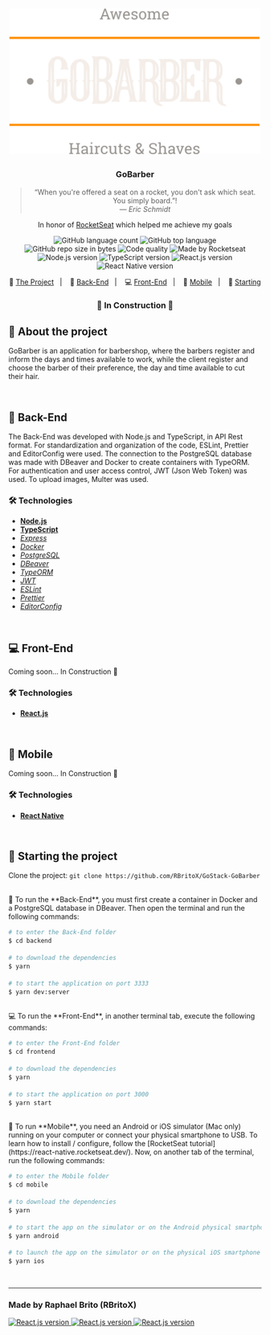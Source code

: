 <h1 align="center">
    <img alt="GoStack" src="./assets/logo.svg" width="500px" />
</h1>

<h3 align="center">
  GoBarber
</h3>

<blockquote align="center">
  “When you're offered a seat on a rocket, you don't ask which seat. You simply board.”!
  <br><cite>— Eric Schmidt</cite>
</blockquote>
  <p align="center">
    In honor of <a href="https://rocketseat.com.br/">RocketSeat</a> which helped me achieve my goals
  </p>

<p align="center">
  <img alt="GitHub language count" src="https://img.shields.io/github/languages/count/rbritox/GoStack-GoBarber?color=yellow">

  <img alt="GitHub top language" src="https://img.shields.io/github/languages/top/rbritox/GoStack-GoBarber?color=yellow">

  <img alt="GitHub repo size in bytes" src="https://img.shields.io/github/repo-size/rbritox/GoStack-GoBarber?color=yellow">

  <img alt="Code quality" src="https://api.codacy.com/project/badge/Grade/45ac7042be6941f0be6cf27d7168a1af">
  
  <img alt="Made by Rocketseat" src="https://img.shields.io/github/license/rbritox/GoStack-GoBarber">

  <br>

  <img alt="Node.js version" src="https://img.shields.io/badge/Node.js-v12.16.1-689f63?style=flat&logoColor=689f63&logo=node.js">

  <img alt="TypeScript version" src="https://img.shields.io/badge/TypeScript-v3.8.3-007acc?style=flat&logoColor=007acc&logo=typescript">

  <img alt="React.js version" src="https://img.shields.io/badge/React.js-v16.13.1-60dafb?style=flat&logoColor=60dafb&logo=react">

  <img alt="React Native version" src="https://img.shields.io/badge/React_Native-v0.62.2-7159c1?style=flat&logoColor=60dafb&logo=react">
</p>

<p align="center">
  🚀 <a href="#-about-the-project">The Project</a>&nbsp;&nbsp;&nbsp;|&nbsp;&nbsp;&nbsp;
  🤖 <a href="#-back-end">Back-End</a>&nbsp;&nbsp;&nbsp;|&nbsp;&nbsp;&nbsp;
  💻 <a href="#-front-end">Front-End</a>&nbsp;&nbsp;&nbsp;|&nbsp;&nbsp;&nbsp;
  📱 <a href="#-mobile">Mobile</a>&nbsp;&nbsp;&nbsp;|&nbsp;&nbsp;&nbsp;
  🏁 <a href="#-starting-the-project">Starting</a>
</p>

<h3 align="center">
  🚧 In Construction 🚧
</h3>

## 🚀 About the project
GoBarber is an application for barbershop, where the barbers register and inform the days and times available to work, while the client register and choose the barber of their preference, the day and time available to cut their hair.

<br>

## 🤖 Back-End
The Back-End was developed with Node.js and TypeScript, in API Rest format.
For standardization and organization of the code, ESLint, Prettier and EditorConfig were used.
The connection to the PostgreSQL database was made with DBeaver and Docker to create containers with TypeORM.
For authentication and user access control, JWT (Json Web Token) was used.
To upload images, Multer was used.

### 🛠 Technologies
- **[Node.js](https://nodejs.org/en/)**
- **[TypeScript](https://www.typescriptlang.org/)**
- *[Express](https://expressjs.com/pt-br/)*
- *[Docker](https://www.docker.com/)*
- *[PostgreSQL](https://www.postgresql.org/)*
- *[DBeaver](https://dbeaver.io/)*
- *[TypeORM](https://typeorm.io/#/)*
- *[JWT](https://jwt.io/)*
- *[ESLint](https://eslint.org/)*
- *[Prettier](https://prettier.io/)*
- *[EditorConfig](https://editorconfig.org/)*

<br>

## 💻 Front-End
Coming soon... In Construction 🚧

### 🛠 Technologies
- **[React.js](https://reactjs.org/)**

<br>

## 📱 Mobile
Coming soon... In Construction 🚧

### 🛠 Technologies
- **[React Native](https://reactnative.dev/)**

<br>

## 🏁 Starting the project
Clone the project: `git clone https://github.com/RBritoX/GoStack-GoBarber`

<br>
🤖 To run the **Back-End**, you must first create a container in Docker and a PostgreSQL database in DBeaver. Then open the terminal and run the following commands:

````zsh
# to enter the Back-End folder
$ cd backend

# to download the dependencies
$ yarn

# to start the application on port 3333
$ yarn dev:server
````

<br>
💻 To run the **Front-End**, in another terminal tab, execute the following commands:

````zsh
# to enter the Front-End folder
$ cd frontend

# to download the dependencies
$ yarn

# to start the application on port 3000
$ yarn start
````

<br>
📱 To run **Mobile**, you need an Android or iOS simulator (Mac only) running on your computer or connect your physical smartphone to USB. To learn how to install / configure, follow the [RocketSeat tutorial](https://react-native.rocketseat.dev/). Now, on another tab of the terminal, run the following commands:

````zsh
# to enter the Mobile folder
$ cd mobile

# to download the dependencies
$ yarn

# to start the app on the simulator or on the Android physical smartphone connected to the USB device
$ yarn android

# to launch the app on the simulator or on the physical iOS smartphone connected to the USB device (only using Mac)
$ yarn ios
````

<br>

---

### Made by **Raphael Brito** (RBritoX)
<a href="https://www.linkedin.com/in/raphaellbrito/">
  <img alt="React.js version" src="https://img.shields.io/badge/LinkedIn-/in/raphaellbrito-0e76a8?style=flat&logoColor=white&logo=linkedin">
</a>
<a href="https://www.facebook.com/RaphaBrito">
  <img alt="React.js version" src="https://img.shields.io/badge/Facebook-/RaphaBrito-1778F2?style=flat&logoColor=white&logo=facebook">
</a>
<a href="https://www.instagram.com/raphaellbrito/">
  <img alt="React.js version" src="https://img.shields.io/badge/Instagram-@raphaellbrito-833AB4?style=flat&logoColor=white&logo=instagram">
</a>